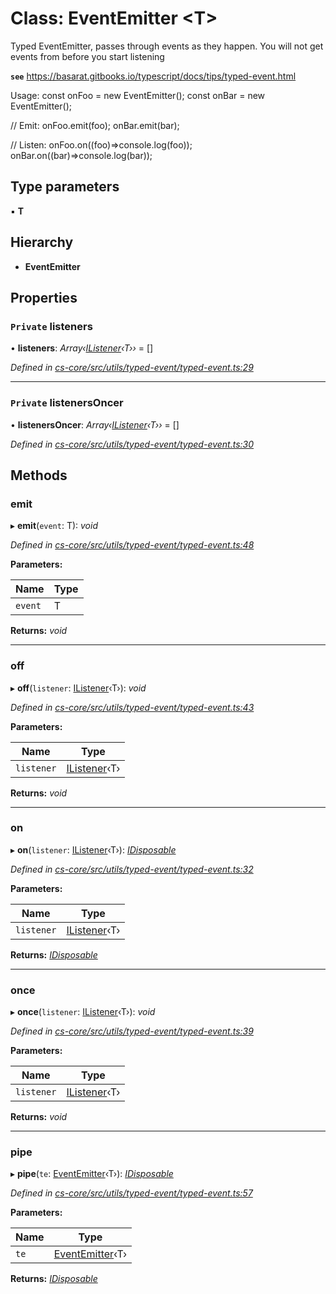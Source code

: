 # Class: EventEmitter <**T**>

Typed EventEmitter, passes through events as they happen.
You will not get events from before you start listening

**`see`** https://basarat.gitbooks.io/typescript/docs/tips/typed-event.html

Usage:
const onFoo = new EventEmitter<Foo>();
const onBar = new EventEmitter<Bar>();

// Emit:
onFoo.emit(foo);
onBar.emit(bar);

// Listen:
onFoo.on((foo)=>console.log(foo));
onBar.on((bar)=>console.log(bar));

## Type parameters

▪ **T**

## Hierarchy

* **EventEmitter**

## Properties

### `Private` listeners

• **listeners**: *Array‹[IListener](../modules/_cs_core_src_utils_typed_event_typed_event_.md#ilistener)‹T››* =  []

*Defined in [cs-core/src/utils/typed-event/typed-event.ts:29](https://github.com/RichardHovenkamp/csnext/blob/40018c3a/packages/cs-core/src/utils/typed-event/typed-event.ts#L29)*

___

### `Private` listenersOncer

• **listenersOncer**: *Array‹[IListener](../modules/_cs_core_src_utils_typed_event_typed_event_.md#ilistener)‹T››* =  []

*Defined in [cs-core/src/utils/typed-event/typed-event.ts:30](https://github.com/RichardHovenkamp/csnext/blob/40018c3a/packages/cs-core/src/utils/typed-event/typed-event.ts#L30)*

## Methods

###  emit

▸ **emit**(`event`: T): *void*

*Defined in [cs-core/src/utils/typed-event/typed-event.ts:48](https://github.com/RichardHovenkamp/csnext/blob/40018c3a/packages/cs-core/src/utils/typed-event/typed-event.ts#L48)*

**Parameters:**

Name | Type |
------ | ------ |
`event` | T |

**Returns:** *void*

___

###  off

▸ **off**(`listener`: [IListener](../modules/_cs_core_src_utils_typed_event_typed_event_.md#ilistener)‹T›): *void*

*Defined in [cs-core/src/utils/typed-event/typed-event.ts:43](https://github.com/RichardHovenkamp/csnext/blob/40018c3a/packages/cs-core/src/utils/typed-event/typed-event.ts#L43)*

**Parameters:**

Name | Type |
------ | ------ |
`listener` | [IListener](../modules/_cs_core_src_utils_typed_event_typed_event_.md#ilistener)‹T› |

**Returns:** *void*

___

###  on

▸ **on**(`listener`: [IListener](../modules/_cs_core_src_utils_typed_event_typed_event_.md#ilistener)‹T›): *[IDisposable](../interfaces/_cs_core_src_utils_typed_event_typed_event_.idisposable.md)*

*Defined in [cs-core/src/utils/typed-event/typed-event.ts:32](https://github.com/RichardHovenkamp/csnext/blob/40018c3a/packages/cs-core/src/utils/typed-event/typed-event.ts#L32)*

**Parameters:**

Name | Type |
------ | ------ |
`listener` | [IListener](../modules/_cs_core_src_utils_typed_event_typed_event_.md#ilistener)‹T› |

**Returns:** *[IDisposable](../interfaces/_cs_core_src_utils_typed_event_typed_event_.idisposable.md)*

___

###  once

▸ **once**(`listener`: [IListener](../modules/_cs_core_src_utils_typed_event_typed_event_.md#ilistener)‹T›): *void*

*Defined in [cs-core/src/utils/typed-event/typed-event.ts:39](https://github.com/RichardHovenkamp/csnext/blob/40018c3a/packages/cs-core/src/utils/typed-event/typed-event.ts#L39)*

**Parameters:**

Name | Type |
------ | ------ |
`listener` | [IListener](../modules/_cs_core_src_utils_typed_event_typed_event_.md#ilistener)‹T› |

**Returns:** *void*

___

###  pipe

▸ **pipe**(`te`: [EventEmitter](_cs_core_src_utils_typed_event_typed_event_.eventemitter.md)‹T›): *[IDisposable](../interfaces/_cs_core_src_utils_typed_event_typed_event_.idisposable.md)*

*Defined in [cs-core/src/utils/typed-event/typed-event.ts:57](https://github.com/RichardHovenkamp/csnext/blob/40018c3a/packages/cs-core/src/utils/typed-event/typed-event.ts#L57)*

**Parameters:**

Name | Type |
------ | ------ |
`te` | [EventEmitter](_cs_core_src_utils_typed_event_typed_event_.eventemitter.md)‹T› |

**Returns:** *[IDisposable](../interfaces/_cs_core_src_utils_typed_event_typed_event_.idisposable.md)*
